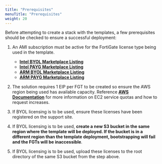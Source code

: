 ```yaml
---
title: "Prerequisites"
menuTitle: "Prerequisites"
weight: 20
---
```


Before attempting to create a stack with the templates, a few prerequisites should be checked to ensure a successful deployment:
1.	An AMI subscription must be active for the FortiGate license type being used in the template.
    * [**Intel BYOL Marketplace Listing**](https://aws.amazon.com/marketplace/pp/prodview-lvfwuztjwe5b2)
    * [**Intel PAYG Marketplace Listing**](https://aws.amazon.com/marketplace/pp/prodview-wory773oau6wq)
    * [**ARM BYOL Marketplace Listing**](https://aws.amazon.com/marketplace/pp/prodview-ccnrlwz74uwgk)
    * [**ARM PAYG Marketplace Listing**](https://aws.amazon.com/marketplace/pp/prodview-ohcnwr7nr2icy)

2.	The solution requires 1 EIP per FGT to be created so ensure the AWS region being used has available capacity.  Reference [**AWS Documentation**](https://docs.aws.amazon.com/AWSEC2/latest/UserGuide/ec2-resource-limits.html) for more information on EC2 service quotas and how to request increases.

3.	If BYOL licensing is to be used, ensure these licenses have been registered on the support site.

4.   If BYOL licensing is to be used, **create a new S3 bucket in the same region where the template will be deployed.  If the bucket is in a different region than the template deployment, bootstrapping will fail and the FGTs will be inaccessible**.

5.  If BYOL licensing is to be used, upload these licenses to the root directory of the same S3 bucket from the step above.

